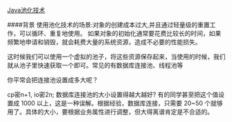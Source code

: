 [Java池化技术](https://mp.weixin.qq.com/s/cMpOY6mGj1RnX2fFr22IYQ)

####背景
使用池化技术的场景:对象的创建成本过大,并且通过轻量级的重置工作，可以循环、重复地使用。 如果对象的初始化通常要花费比较长的时间，如果频繁地申请和销毁，就会耗费大量的系统资源，造成不必要的性能损失。

这时候我们可以使用一个虚拟的池子，将这些资源保存起来，当使用的时候，我们就从池子里快速获取一个即可。常见的有数据库连接池、线程池等





你平常会把连接池设置成多大呢？

cp密n+1, io密2n;
数据库连接池的大小设置得越大越好? 有的同学甚至把这个值设置成 1000 以上，这是一种误解。根据经验，数据库连接，只需要 20~50 个就够用了。具体的大小，要根据业务属性进行调整，但大得离谱肯定是不合适的。








